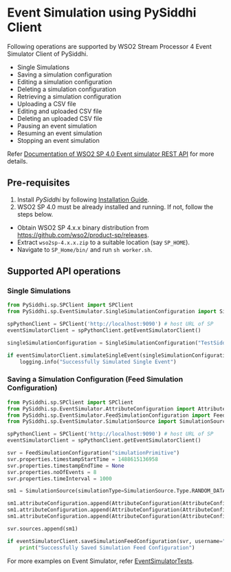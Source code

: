 # Event Simulation using PySiddhi Client

Following operations are supported by WSO2 Stream Processor 4 Event Simulator Client of PySiddhi.

* Single Simulations
* Saving a simulation configuration
* Editing a simulation configuration
* Deleting a simulation configuration
* Retrieving a simulation configuration
* Uploading a CSV file
* Editing and uploaded CSV file
* Deleting an uploaded CSV file
* Pausing an event simulation
* Resuming an event simulation
* Stopping an event simulation

Refer [Documentation of WSO2 SP 4.0 Event simulator REST API](https://docs.wso2.com/display/SP400/Simulating+Events) for more details.

## Pre-requisites
1. Install _PySiddhi_ by following [Installation Guide](Installation-Guide).
2. WSO2 SP 4.0 must be already installed and running. If not, follow the steps below.
  - Obtain WSO2 SP 4.x.x binary distribution from https://github.com/wso2/product-sp/releases.
  - Extract `wso2sp-4.x.x.zip` to a suitable location (say `SP_HOME`).
  - Navigate to `SP_Home/bin/` and run `sh worker.sh`.

## Supported API operations 

### Single Simulations
```python
from PySiddhi.sp.SPClient import SPClient
from PySiddhi.sp.EventSimulator.SingleSimulationConfiguration import SingleSimulationConfiguration

spPythonClient = SPClient('http://localhost:9090') # host URL of SP
eventSimulatorClient = spPythonClient.getEventSimulatorClient()

singleSimulationConfiguration = SingleSimulationConfiguration("TestSiddhiApp","FooStream",[None, 9, 45])

if eventSimulatorClient.simulateSingleEvent(singleSimulationConfiguration, username="admin", password="admin"):
    logging.info("Successfully Simulated Single Event")
```

### Saving a Simulation Configuration (Feed Simulation Configuration)
```python
from PySiddhi.sp.SPClient import SPClient
from PySiddhi.sp.EventSimulator.AttributeConfiguration import AttributeConfiguration
from PySiddhi.sp.EventSimulator.FeedSimulationConfiguration import FeedSimulationConfiguration
from PySiddhi.sp.EventSimulator.SimulationSource import SimulationSource

spPythonClient = SPClient('http://localhost:9090') # host URL of SP
eventSimulatorClient = spPythonClient.getEventSimulatorClient()

svr = FeedSimulationConfiguration("simulationPrimitive")
svr.properties.timestampStartTime = 1488615136958
svr.properties.timestampEndTime = None
svr.properties.noOfEvents = 8
svr.properties.timeInterval = 1000

sm1 = SimulationSource(simulationType=SimulationSource.Type.RANDOM_DATA_SIMULATION, streamName="FooStream", siddhiAppName="TestSiddhiApp", timestampInterval=5)

sm1.attributeConfiguration.append(AttributeConfiguration(AttributeConfiguration.Type.PRIMITIVE_BASED, length=10))
sm1.attributeConfiguration.append(AttributeConfiguration(AttributeConfiguration.Type.PRIMITIVE_BASED, min=35000, max=30000, precision=2))
sm1.attributeConfiguration.append(AttributeConfiguration(AttributeConfiguration.Type.PRIMITIVE_BASED, min=150, max=300))

svr.sources.append(sm1)

if eventSimulatorClient.saveSimulationFeedConfiguration(svr, username="admin", password="admin"):
    print("Successfully Saved Simulation Feed Configuration")
```

For more examples on Event Simulator, refer [EventSimulatorTests](https://github.com/siddhi-io/PySiddhi/blob/master/Tests/SPTests/EventSimulatorTests.py).